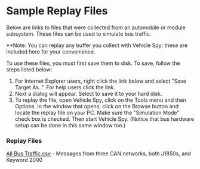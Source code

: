 # Sample Replay Files

Below are links to files that were collected from an automobile or module subsystem. These files can be used to simulate bus traffic.

\*\*Note: You can replay any buffer you collect with Vehicle Spy; these are included here for your convenience.

To use these files, you must first save them to disk. To save, follow the steps listed below:

1. For Internet Explorer users, right click the link below and select "Save Target As..". For help users click the link.
2. Next a dialog will appear. Select to save it to your hard disk.
3. To replay the file, open Vehicle Spy, click on the Tools menu and then Options. In the window that opens, click on the Browse button and locate the replay file on your PC. Make sure the "Simulation Mode" check box is checked. Then start Vehicle Spy. (Notice that bus hardware setup can be done in this same window too.)

### Replay Files

[All Bus Traffic.csv](https://cdn.intrepidcs.net/support/VehicleSpy/All%20Bus%20Traffic.csv) - Messages from three CAN networks, both J1850s, and Keyword 2000
